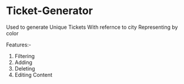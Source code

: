# Ticket-Generator

Used to generate Unique Tickets With refernce to city Representing by color 

Features:-
1. Filtering
2. Adding
3. Deleting
4. Editing Content
